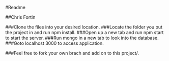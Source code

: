 #Readme

##Chris Fortin

###Clone the files into your desired location.
###Locate the folder you put the project in and run npm install.
###Open up a new tab and run npm start to start the server.
###Run mongo in a new tab to look into the database.
###Goto localhost 3000 to access application.

###Feel free to fork your own brach and add on to this project/.
